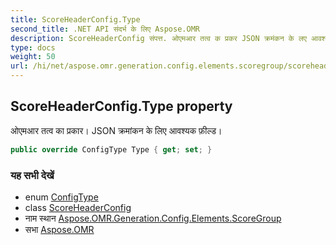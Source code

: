 ```yaml
---
title: ScoreHeaderConfig.Type
second_title: .NET API संदर्भ के लिए Aspose.OMR
description: ScoreHeaderConfig संपत्त. ओएमआर तत्व क प्रकर JSON क्रमंकन के लए आवश्यक फ़ल्ड
type: docs
weight: 50
url: /hi/net/aspose.omr.generation.config.elements.scoregroup/scoreheaderconfig/type/
---
```

## ScoreHeaderConfig.Type property

ओएमआर तत्व का प्रकार। JSON क्रमांकन के लिए आवश्यक फ़ील्ड।

```csharp
public override ConfigType Type { get; set; }
```

### यह सभी देखें

* enum [ConfigType](../../../aspose.omr.generation.config.enums/configtype/)
* class [ScoreHeaderConfig](../)
* नाम स्थान [Aspose.OMR.Generation.Config.Elements.ScoreGroup](../../scoreheaderconfig/)
* सभा [Aspose.OMR](../../../)


